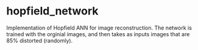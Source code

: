 # hopfield_network

Implementation of Hopfield ANN for image reconstruction. The network is trained with the orginial images, and
then takes as inputs images that are 85% distorted (randomly). 
